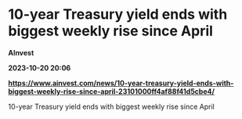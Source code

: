 # 10-year Treasury yield ends with biggest weekly rise since April
**AInvest**

**2023-10-20 20:06**

**https://www.ainvest.com/news/10-year-treasury-yield-ends-with-biggest-weekly-rise-since-april-23101000ff4af88f41d5cbe4/**

10-year Treasury yield ends with biggest weekly rise since April